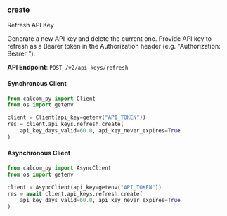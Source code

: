 
### create <a name="create"></a>
Refresh API Key

Generate a new API key and delete the current one. Provide API key to refresh as a Bearer token in the Authorization header (e.g. "Authorization: Bearer <apiKey>").

**API Endpoint**: `POST /v2/api-keys/refresh`

#### Synchronous Client

```python
from calcom_py import Client
from os import getenv

client = Client(api_key=getenv("API_TOKEN"))
res = client.api_keys.refresh.create(
    api_key_days_valid=60.0, api_key_never_expires=True
)
```

#### Asynchronous Client

```python
from calcom_py import AsyncClient
from os import getenv

client = AsyncClient(api_key=getenv("API_TOKEN"))
res = await client.api_keys.refresh.create(
    api_key_days_valid=60.0, api_key_never_expires=True
)
```
